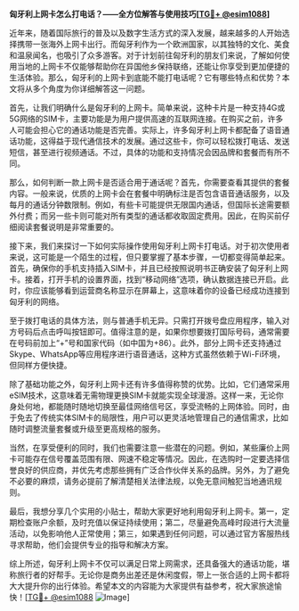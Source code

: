 **匈牙利上网卡怎么打电话？——全方位解答与使用技巧[[TG💪+ @esim1088](https://t.me/s/esim1088)]**

近年来，随着国际旅行的普及以及数字生活方式的深入发展，越来越多的人开始选择携带一张海外上网卡出行。而匈牙利作为一个欧洲国家，以其独特的文化、美食和温泉闻名，也吸引了众多游客。对于计划前往匈牙利的朋友们来说，了解如何使用当地的上网卡不仅能够帮助你在异国他乡保持联络，还能让你享受到更加便捷的生活体验。那么，匈牙利的上网卡到底能不能打电话呢？它有哪些特点和优势？本文将从多个角度为你详细解答这一问题。

首先，让我们明确什么是匈牙利的上网卡。简单来说，这种卡片是一种支持4G或5G网络的SIM卡，主要功能是为用户提供高速的互联网连接。在购买之前，许多人可能会担心它的通话功能是否完善。实际上，许多匈牙利上网卡都配备了语音通话功能，这得益于现代通信技术的发展。通过这些卡，你可以轻松拨打电话、发送短信，甚至进行视频通话。不过，具体的功能和支持情况会因品牌和套餐而有所不同。

那么，如何判断一款上网卡是否适合用于通话呢？首先，你需要查看其提供的套餐内容。一般来说，优质的上网卡会在套餐中明确标注是否包含语音通话服务，以及每月的通话分钟数限制。例如，有些卡可能提供无限国内通话，但国际长途需要额外付费；而另一些卡则可能对所有类型的通话都收取固定费用。因此，在购买前仔细阅读套餐说明是非常重要的。

接下来，我们来探讨一下如何实际操作使用匈牙利上网卡打电话。对于初次使用者来说，这可能是一个陌生的过程，但只要掌握了基本步骤，一切都变得简单起来。首先，确保你的手机支持插入SIM卡，并且已经按照说明书正确安装了匈牙利上网卡。接着，打开手机的设置界面，找到“移动网络”选项，确认数据连接已开启。此时，你应该能够看到运营商名称显示在屏幕上，这意味着你的设备已经成功连接到匈牙利的网络。

至于拨打电话的具体方法，则与普通手机无异。只需打开拨号盘应用程序，输入对方号码后点击呼叫按钮即可。值得注意的是，如果你想要拨打国际号码，通常需要在号码前加上“+”号和国家代码（如中国为+86）。此外，部分上网卡还支持通过Skype、WhatsApp等应用程序进行语音通话，这种方式虽然依赖于Wi-Fi环境，但同样方便快捷。

除了基础功能之外，匈牙利上网卡还有许多值得称赞的优势。比如，它们通常采用eSIM技术，这意味着无需物理更换SIM卡就能实现全球漫游。这样一来，无论你身处何地，都能随时随地切换至最佳网络信号区，享受流畅的上网体验。同时，由于免去了传统实体SIM卡的局限性，用户可以更灵活地管理自己的通信需求，比如随时调整流量套餐或升级至更高规格的服务。

当然，在享受便利的同时，我们也需要注意一些潜在的问题。例如，某些廉价上网卡可能存在信号覆盖范围有限、网速不稳定等情况。因此，在选购时一定要选择信誉良好的供应商，并优先考虑那些拥有广泛合作伙伴关系的品牌。另外，为了避免不必要的麻烦，请务必提前了解清楚相关法律法规，以免无意间触犯当地通讯规则。

最后，我想分享几个实用的小贴士，帮助大家更好地利用匈牙利上网卡。第一，定期检查账户余额，及时充值以保证持续使用；第二，尽量避免高峰时段进行大流量活动，以免影响他人正常使用；第三，如果遇到任何问题，可以通过官方客服热线寻求帮助，他们会提供专业的指导和解决方案。

综上所述，匈牙利上网卡不仅可以满足日常上网需求，还具备强大的通话功能，堪称旅行者的好帮手。无论你是商务出差还是休闲度假，带上一张合适的上网卡都将大大提升你的出行体验。希望本文的内容能为大家提供有益参考，祝大家旅途愉快！[[TG💪+ @esim1088](https://t.me/s/esim1088) ![Image](https://i.postimg.cc/4NQfJmqS/Snipaste-2025-05-13-00-14-12.png)]